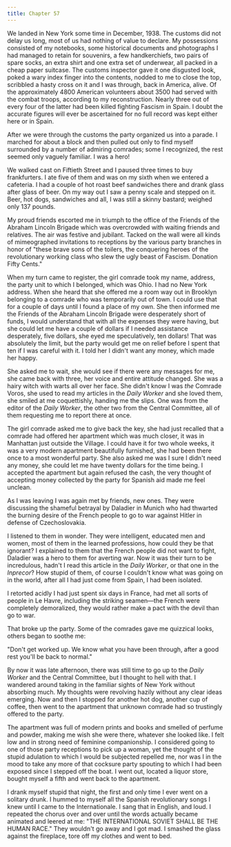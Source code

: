 ```yaml
---
title: Chapter 57
---
```


We landed in New York some time in December, 1938. The customs did not delay us long, most of us had nothing of value to declare. My possessions consisted of my notebooks, some historical documents and photographs I had managed to retain for souvenirs, a few handkerchiefs, two pairs of spare socks, an extra shirt and one extra set of underwear, all packed in a cheap paper suitcase. The customs inspector gave it one disgusted look, poked a wary index finger into the contents, nodded to me to close the top, scribbled a hasty cross on it and I was through, back in America, alive. Of the approximately 4800 American volunteers about 3500 had served with the combat troops, according to my reconstruction. Nearly three out of every four of the latter had been killed fighting Fascism in Spain. I doubt the accurate figures will ever be ascertained for no full record was kept either here or in Spain.

After we were through the customs the party organized us into a parade. I marched for about a block and then pulled out only to find myself surrounded by a number of admiring comrades; some I recognized, the rest seemed only vaguely familiar. I was a hero!

We walked cast on Fiftieth Street and I paused three times to buy frankfurters. I ate five of them and was on my sixth when we entered a cafeteria. I had a couple of hot roast beef sandwiches there and drank glass after glass of beer. On my way out I saw a penny scale and stepped on it. Beer, hot dogs, sandwiches and all, I was still a skinny bastard; weighed only 137 pounds.

My proud friends escorted me in triumph to the office of the Friends of the Abraham Lincoln Brigade which was overcrowded with waiting friends and relatives. The air was festive and jubilant. Tacked on the wall were all kinds of mimeographed invitations to receptions by the various party branches in honor of "these brave sons of the toilers, the conquering heroes of the revolutionary working class who slew the ugly beast of Fascism. Donation Fifty Cents."

When my turn came to register, the girl comrade took my name, address, the party unit to which I belonged, which was Ohio. I had no New York address. When she heard that she offered me a room way out in Brooklyn belonging to a comrade who was temporarily out of town. I could use that for a couple of days until I found a place of my own. She then informed me the Friends of the Abraham Lincoln Brigade were desperately short of funds, I would understand that with all the expenses they were having, but she could let me have a couple of dollars if I needed assistance desperately, five dollars, she eyed me speculatively, ten dollars! That was absolutely the limit, but the party would get me on relief before I spent that ten if I was careful with it. I told her I didn't want any money, which made her happy.

She asked me to wait, she would see if there were any messages for me, she came back with three, her voice and entire attitude changed. She was a hairy witch with warts all over her face. She didn't know I was <em>the</em> Comrade Voros, she used to read my articles in the <em>Daily Worker</em> and she loved them, she smiled at me coquettishly, handing me the slips. One was from the editor of the <em>Daily Worker</em>, the other two from the Central Committee, all of them requesting me to report there at once.

The girl comrade asked me to give back the key, she had just recalled that a comrade had offered her apartment which was much closer, it was in Manhattan just outside the Village. I could have it for two whole weeks, it was a very modern apartment beautifully furnished, she had been there once to a most wonderful party. She also asked me was I sure I didn't need any money, she could let me have twenty dollars for the time being. I accepted the apartment but again refused the cash, the very thought of accepting money collected by the party for Spanish aid made me feel unclean.

As I was leaving I was again met by friends, new ones. They were discussing the shameful betrayal by Daladier in Munich who had thwarted the burning desire of the French people to go to war against Hitler in defense of Czechoslovakia.

I listened to them in wonder. They were intelligent, educated men and women, most of them in the learned professions, how could they be that ignorant? I explained to them that the French people did not want to fight, Daladier was a hero to them for averting war. Now it was their turn to be incredulous, hadn't I read this article in the <em>Daily Worker</em>, or that one in the <em>Inprecor</em>? How stupid of them, of course I couldn't know what was going on in the world, after all I had just come from Spain, I had been isolated.

I retorted acidly I had just spent six days in France, had met all sorts of people in Le Havre, including the striking seamen—the French were completely demoralized, they would rather make a pact with the devil than go to war.

That broke up the party. Some of the comrades gave me quizzical looks, others began to soothe me:

"Don't get worked up. We know what you have been through, after a good rest you'll be back to normal."

By now it was late afternoon, there was still time to go up to the <em>Daily Worker</em> and the Central Committee, but I thought to hell with that. I wandered around taking in the familiar sights of New York without absorbing much. My thoughts were revolving hazily without any clear ideas emerging. Now and then I stopped for another hot dog, another cup of coffee, then went to the apartment that unknown comrade had so trustingly offered to the party.

The apartment was full of modern prints and books and smelled of perfume and powder, making me wish she were there, whatever she looked like. I felt low and in strong need of feminine companionship. I considered going to one of those party receptions to pick up a woman, yet the thought of the stupid adulation to which I would be subjected repelled me, nor was I in the mood to take any more of that cocksure party spouting to which I had been exposed since I stepped off the boat. I went out, located a liquor store, bought myself a fifth and went back to the apartment.

I drank myself stupid that night, the first and only time I ever went on a solitary drunk. I hummed to myself all the Spanish revolutionary songs I knew until I came to the Internationale. I sang that in English, and loud. I repeated the chorus over and over until the words actually became animated and leered at me: "THE INTERNATIONAL SOVIET SHALL BE THE HUMAN RACE." They wouldn't go away and I got mad. I smashed the glass against the fireplace, tore off my clothes and went to bed.
